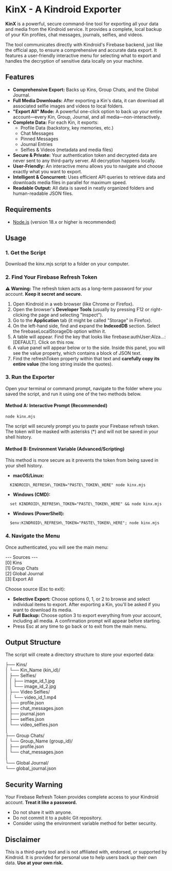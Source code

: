 # **KinX \- A Kindroid Exporter**

**KinX** is a powerful, secure command-line tool for exporting all your data and media from the Kindroid service. It provides a complete, local backup of your Kin profiles, chat messages, journals, selfies, and videos.

The tool communicates directly with Kindroid's Firebase backend, just like the official app, to ensure a comprehensive and accurate data export. It features a user-friendly interactive menu for selecting what to export and handles the decryption of sensitive data locally on your machine.

## **Features**

* **Comprehensive Export:** Backs up Kins, Group Chats, and the Global Journal.  
* **Full Media Downloads:** After exporting a Kin's data, it can download all associated selfie images and videos to local folders.  
* **"Export All" Mode:** A powerful one-click option to back up your entire account—every Kin, Group, Journal, and all media—non-interactively.  
* **Complete Data:** For each Kin, it exports:  
  * Profile Data (backstory, key memories, etc.)  
  * Chat Messages  
  * Pinned Messages  
  * Journal Entries  
  * Selfies & Videos (metadata and media files)  
* **Secure & Private:** Your authentication token and decrypted data are never sent to any third-party server. All decryption happens locally.  
* **User-Friendly:** An interactive menu allows you to navigate and choose exactly what you want to export.  
* **Intelligent & Concurrent:** Uses efficient API queries to retrieve data and downloads media files in parallel for maximum speed.  
* **Readable Output:** All data is saved in neatly organized folders and human-readable JSON files.

## **Requirements**

* [Node.js](https://nodejs.org/) (version 18.x or higher is recommended)

## **Usage**

### **1\. Get the Script**

Download the kinx.mjs script to a folder on your computer.

### **2\. Find Your Firebase Refresh Token**

**⚠️ Warning:** The refresh token acts as a long-term password for your account. **Keep it secret and secure.**

1. Open Kindroid in a web browser (like Chrome or Firefox).  
2. Open the browser's **Developer Tools** (usually by pressing F12 or right-clicking the page and selecting "Inspect").  
3. Go to the **Application** tab (it might be called "Storage" in Firefox).  
4. On the left-hand side, find and expand the **IndexedDB** section. Select the firebaseLocalStorageDb option within it.  
5. A table will appear. Find the key that looks like firebase:authUser:AIza...:\[DEFAULT\]. Click on this row.  
6. A value panel will appear below or to the side. Inside this panel, you will see the value property, which contains a block of JSON text.  
7. Find the refreshToken property within that text and **carefully copy its entire value** (the long string inside the quotes).

### **3\. Run the Exporter**

Open your terminal or command prompt, navigate to the folder where you saved the script, and run it using one of the two methods below.

#### **Method A: Interactive Prompt (Recommended)**

```
node kinx.mjs
```

The script will securely prompt you to paste your Firebase refresh token. The token will be masked with asterisks (\*) and will not be saved in your shell history.

#### **Method B: Environment Variable (Advanced/Scripting)**

This method is more secure as it prevents the token from being saved in your shell history.

* **macOS/Linux:**
```
  KINDROID\_REFRESH\_TOKEN="PASTE\_TOKEN\_HERE" node kinx.mjs
```

* **Windows (CMD):**  
```
  set KINDROID\_REFRESH\_TOKEN="PASTE\_TOKEN\_HERE" && node kinx.mjs
```

* **Windows (PowerShell):**  
```
  $env:KINDROID\_REFRESH\_TOKEN="PASTE\_TOKEN\_HERE"; node kinx.mjs
```

### **4\. Navigate the Menu**

Once authenticated, you will see the main menu:

\--- Sources \---  
  \[0\] Kins  
  \[1\] Group Chats  
  \[2\] Global Journal  
  \[3\] Export All

Choose source (Esc to exit):

* **Selective Export:** Choose options 0, 1, or 2 to browse and select individual items to export. After exporting a Kin, you'll be asked if you want to download its media.  
* **Full Backup:** Choose option 3 to export everything from your account, including all media. A confirmation prompt will appear before starting.  
* Press Esc at any time to go back or to exit from the main menu.

## **Output Structure**

The script will create a directory structure to store your exported data:

├── Kins/  
│   └── Kin\_Name (kin\_id)/  
│       ├── Selfies/  
│       │   ├── image\_id\_1.jpg  
│       │   └── image\_id\_2.jpg  
│       ├── Video Selfies/  
│       │   └── video\_id\_1.mp4  
│       ├── profile.json  
│       ├── chat\_messages.json  
│       ├── journal.json  
│       ├── selfies.json  
│       └── video\_selfies.json  
│  
├── Group Chats/  
│   └── Group\_Name (group\_id)/  
│       ├── profile.json  
│       └── chat\_messages.json  
│  
└── Global Journal/  
    └── global\_journal.json

## **Security Warning**

Your Firebase Refresh Token provides complete access to your Kindroid account. **Treat it like a password.**

* Do not share it with anyone.  
* Do not commit it to a public Git repository.  
* Consider using the environment variable method for better security.

## **Disclaimer**

This is a third-party tool and is not affiliated with, endorsed, or supported by Kindroid. It is provided for personal use to help users back up their own data. **Use at your own risk.**
